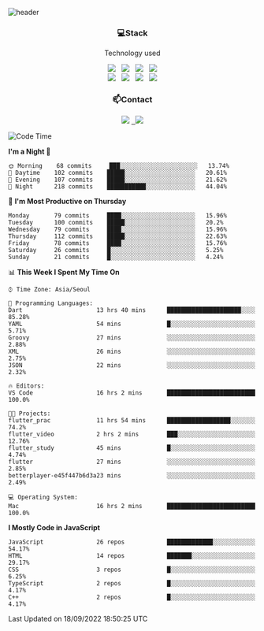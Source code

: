 ![header](https://capsule-render.vercel.app/api?type=waving&color=gradient&height=200&text=Che-ri&fontAlign=70&fontAlignY=40&animation=twinkling)

<h3 align="center">💻Stack</h3>
<p align="center">Technology used</p>
<div align="center"><img src="https://img.shields.io/badge/HTML5-e74c3c?style=flat-square&logo=HTML5&logoColor=white"></img> &nbsp <img src="https://img.shields.io/badge/CSS3-0A84FF?style=flat-square&logo=CSS3&logoColor=white"></img> &nbsp <img src="https://img.shields.io/badge/tailwind%2Dcss-06B6D4?style=flat-square&logo=tailwindcss&logoColor=white"/></a> &nbsp <img src="https://img.shields.io/badge/styled%2Dcomponents-DB7093?style=flat-square&logo=styled%2Dcomponents&logoColor=white"/></a>
<br><img src="https://img.shields.io/badge/JavaScript-FFCD11?style=flat-square&logo=JavaScript&logoColor=white"></img> &nbsp <img src="https://img.shields.io/badge/React-00BCF6?style=flat-square&logo=React&logoColor=white"></img> &nbsp <img src="https://img.shields.io/badge/Redux-764ABC?style=flat-square&logo=Redux&logoColor=white"/> &nbsp <img src="https://img.shields.io/badge/Zustand-582D3E?style=flat-square&logo=Zustand&logoColor=white"/></a></div> 

<h3 align="center">📫Contact</h3>
<div align="center"><a href="https://cheri.tistory.com/"><img src="https://img.shields.io/badge/Cheri-AD29B6?style=flat-square&logo=Tidal&logoColor=white"/></a> <a href="rnjs1135@gmail.com"> &nbsp <img src="https://img.shields.io/badge/Gmail-EA4335?style=flat-square&logo=Gmail&logoColor=white"/></a></div>

<!--START_SECTION:waka-->
![Code Time](http://img.shields.io/badge/Code%20Time-1%2C575%20hrs%2027%20mins-blue)

**I'm a Night 🦉** 

```text
🌞 Morning    68 commits     ███░░░░░░░░░░░░░░░░░░░░░░   13.74% 
🌆 Daytime    102 commits    █████░░░░░░░░░░░░░░░░░░░░   20.61% 
🌃 Evening    107 commits    █████░░░░░░░░░░░░░░░░░░░░   21.62% 
🌙 Night      218 commits    ███████████░░░░░░░░░░░░░░   44.04%

```
📅 **I'm Most Productive on Thursday** 

```text
Monday       79 commits     ████░░░░░░░░░░░░░░░░░░░░░   15.96% 
Tuesday      100 commits    █████░░░░░░░░░░░░░░░░░░░░   20.2% 
Wednesday    79 commits     ████░░░░░░░░░░░░░░░░░░░░░   15.96% 
Thursday     112 commits    █████░░░░░░░░░░░░░░░░░░░░   22.63% 
Friday       78 commits     ████░░░░░░░░░░░░░░░░░░░░░   15.76% 
Saturday     26 commits     █░░░░░░░░░░░░░░░░░░░░░░░░   5.25% 
Sunday       21 commits     █░░░░░░░░░░░░░░░░░░░░░░░░   4.24%

```


📊 **This Week I Spent My Time On** 

```text
⌚︎ Time Zone: Asia/Seoul

💬 Programming Languages: 
Dart                     13 hrs 40 mins      █████████████████████░░░░   85.28% 
YAML                     54 mins             █░░░░░░░░░░░░░░░░░░░░░░░░   5.71% 
Groovy                   27 mins             ░░░░░░░░░░░░░░░░░░░░░░░░░   2.88% 
XML                      26 mins             ░░░░░░░░░░░░░░░░░░░░░░░░░   2.75% 
JSON                     22 mins             ░░░░░░░░░░░░░░░░░░░░░░░░░   2.32%

🔥 Editors: 
VS Code                  16 hrs 2 mins       █████████████████████████   100.0%

🐱‍💻 Projects: 
flutter_prac             11 hrs 54 mins      ██████████████████░░░░░░░   74.2% 
flutter_video            2 hrs 2 mins        ███░░░░░░░░░░░░░░░░░░░░░░   12.76% 
flutter_study            45 mins             █░░░░░░░░░░░░░░░░░░░░░░░░   4.74% 
flutter                  27 mins             ░░░░░░░░░░░░░░░░░░░░░░░░░   2.85% 
betterplayer-e45f447b6d3a23 mins             ░░░░░░░░░░░░░░░░░░░░░░░░░   2.49%

💻 Operating System: 
Mac                      16 hrs 2 mins       █████████████████████████   100.0%

```

**I Mostly Code in JavaScript** 

```text
JavaScript               26 repos            █████████████░░░░░░░░░░░░   54.17% 
HTML                     14 repos            ███████░░░░░░░░░░░░░░░░░░   29.17% 
CSS                      3 repos             █░░░░░░░░░░░░░░░░░░░░░░░░   6.25% 
TypeScript               2 repos             █░░░░░░░░░░░░░░░░░░░░░░░░   4.17% 
C++                      2 repos             █░░░░░░░░░░░░░░░░░░░░░░░░   4.17%

```



 Last Updated on 18/09/2022 18:50:25 UTC
<!--END_SECTION:waka-->

